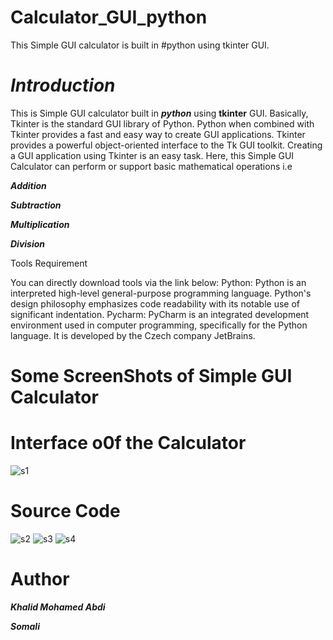# Calculator_GUI_python
This Simple GUI calculator is built in #python using tkinter GUI. 

# _Introduction_

This is Simple GUI calculator built in **_python_** using __tkinter__ GUI.  Basically, Tkinter is the standard GUI library of Python. Python when combined with Tkinter provides a fast and easy way to create GUI applications. Tkinter provides a powerful object-oriented interface to the Tk GUI toolkit. Creating a GUI application using Tkinter is an easy task.
Here, this Simple GUI Calculator can perform or support basic mathematical operations i.e

**_Addition_**

**_Subtraction_**

**_Multiplication_**

**_Division_**


Tools Requirement

You can directly download tools via the link below:
Python:   Python is an interpreted high-level general-purpose programming language. Python's design philosophy emphasizes code readability with its notable use of significant indentation.
Pycharm:   PyCharm is an integrated development environment used in computer programming, specifically for the Python language. It is developed by the Czech company JetBrains.

# Some ScreenShots of Simple GUI Calculator

# Interface o0f the Calculator

![s1](https://user-images.githubusercontent.com/80817031/152039137-016ad5bc-70fa-47d9-a0e3-9e6f84baa08b.png)



# Source Code


![s2](https://user-images.githubusercontent.com/80817031/152039650-510e62d2-51b2-4525-9ae8-342c5c185e56.png)
![s3](https://user-images.githubusercontent.com/80817031/152039660-605ac0ff-35fb-4048-90b9-f0c0fbcac37a.png)
![s4](https://user-images.githubusercontent.com/80817031/152039664-fdb341c4-e50e-4a15-828f-be8e672ab68d.png)



# Author

  **_Khalid Mohamed Abdi_**
  
  **_Somali_**


[1]: https://twitter.com/Hajilacag_
[2]: https://www.facebook.com/Khalidhajilacag
[6]: https://github.com/KhalidHaji/
